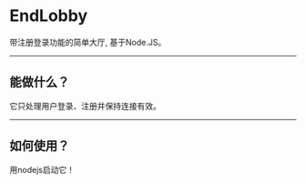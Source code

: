 # EndLobby

带注册登录功能的简单大厅, 基于Node.JS。

----

## 能做什么？

它只处理用户登录、注册并保持连接有效。

----

## 如何使用？

用nodejs启动它！
